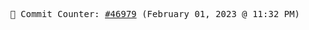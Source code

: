 <p align="center">
    <samp>
        📮 Commit Counter: <a href="https://github.com/Javascript-void0/Javascript-void0/commits/main">#46979</a> (February 01, 2023 @ 11:32 PM)
    </samp>
</p>